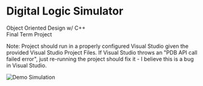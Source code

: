 # Digital Logic Simulator

Object Oriented Design w/ C++<br />
Final Term Project<br />

Note: Project should run in a properly configured Visual Studio given the provided Visual Studio Project Files. If Visual Studio throws an "PDB API call failed error", just re-running the project should fix it - I believe this is a bug in Visual Studio.<br />

<img src="https://tloula.github.io/images/project-3sim.png" alt="Demo Simulation" />
